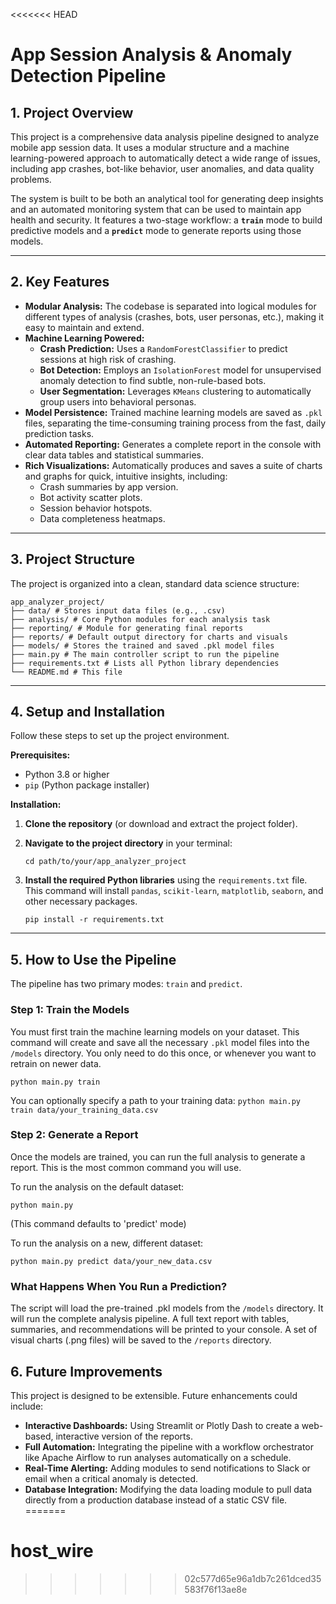 <<<<<<< HEAD
# App Session Analysis & Anomaly Detection Pipeline

## 1. Project Overview

This project is a comprehensive data analysis pipeline designed to analyze mobile app session data. It uses a modular structure and a machine learning-powered approach to automatically detect a wide range of issues, including app crashes, bot-like behavior, user anomalies, and data quality problems.

The system is built to be both an analytical tool for generating deep insights and an automated monitoring system that can be used to maintain app health and security. It features a two-stage workflow: a **`train`** mode to build predictive models and a **`predict`** mode to generate reports using those models.

---

## 2. Key Features

- **Modular Analysis:** The codebase is separated into logical modules for different types of analysis (crashes, bots, user personas, etc.), making it easy to maintain and extend.
- **Machine Learning Powered:**
  - **Crash Prediction:** Uses a `RandomForestClassifier` to predict sessions at high risk of crashing.
  - **Bot Detection:** Employs an `IsolationForest` model for unsupervised anomaly detection to find subtle, non-rule-based bots.
  - **User Segmentation:** Leverages `KMeans` clustering to automatically group users into behavioral personas.
- **Model Persistence:** Trained machine learning models are saved as `.pkl` files, separating the time-consuming training process from the fast, daily prediction tasks.
- **Automated Reporting:** Generates a complete report in the console with clear data tables and statistical summaries.
- **Rich Visualizations:** Automatically produces and saves a suite of charts and graphs for quick, intuitive insights, including:
  - Crash summaries by app version.
  - Bot activity scatter plots.
  - Session behavior hotspots.
  - Data completeness heatmaps.

---

## 3. Project Structure

The project is organized into a clean, standard data science structure:
```
app_analyzer_project/
├── data/ # Stores input data files (e.g., .csv)
├── analysis/ # Core Python modules for each analysis task
├── reporting/ # Module for generating final reports
├── reports/ # Default output directory for charts and visuals
├── models/ # Stores the trained and saved .pkl model files
├── main.py # The main controller script to run the pipeline
├── requirements.txt # Lists all Python library dependencies
└── README.md # This file
```

---

## 4. Setup and Installation

Follow these steps to set up the project environment.

**Prerequisites:**
- Python 3.8 or higher
- `pip` (Python package installer)

**Installation:**

1.  **Clone the repository** (or download and extract the project folder).

2.  **Navigate to the project directory** in your terminal:
    ```shell
    cd path/to/your/app_analyzer_project
    ```

3.  **Install the required Python libraries** using the `requirements.txt` file. This command will install `pandas`, `scikit-learn`, `matplotlib`, `seaborn`, and other necessary packages.
    ```shell
    pip install -r requirements.txt
    ```

---

## 5. How to Use the Pipeline

The pipeline has two primary modes: `train` and `predict`.

### Step 1: Train the Models

You must first train the machine learning models on your dataset. This command will create and save all the necessary `.pkl` model files into the `/models` directory. You only need to do this once, or whenever you want to retrain on newer data.

```shell
python main.py train
```
You can optionally specify a path to your training data: `python main.py train data/your_training_data.csv`

### Step 2: Generate a Report

Once the models are trained, you can run the full analysis to generate a report. This is the most common command you will use.

To run the analysis on the default dataset:
```shell
python main.py
```
(This command defaults to 'predict' mode)

To run the analysis on a new, different dataset:
```shell
python main.py predict data/your_new_data.csv
```

### What Happens When You Run a Prediction?

The script will load the pre-trained .pkl models from the `/models` directory.
It will run the complete analysis pipeline.
A full text report with tables, summaries, and recommendations will be printed to your console.
A set of visual charts (.png files) will be saved to the `/reports` directory.

## 6. Future Improvements

This project is designed to be extensible. Future enhancements could include:
- **Interactive Dashboards:** Using Streamlit or Plotly Dash to create a web-based, interactive version of the reports.
- **Full Automation:** Integrating the pipeline with a workflow orchestrator like Apache Airflow to run analyses automatically on a schedule.
- **Real-Time Alerting:** Adding modules to send notifications to Slack or email when a critical anomaly is detected.
- **Database Integration:** Modifying the data loading module to pull data directly from a production database instead of a static CSV file.
=======
# host_wire
>>>>>>> 02c577d65e96a1db7c261dced35583f76f13ae8e
